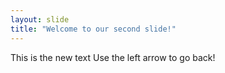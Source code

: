 ```yaml
---
layout: slide
title: "Welcome to our second slide!"
---
```

This is the new text
Use the left arrow to go back!